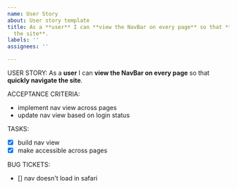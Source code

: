 ```yaml
---
name: User Story
about: User story template
title: As a **user** I can **view the NavBar on every page** so that **quickly navigate
  the site**.
labels: ''
assignees: ''

---
```


USER STORY:
As a **user** I can **view the NavBar on every page** so that **quickly navigate the site**.

ACCEPTANCE CRITERIA:
- implement nav view across pages
- update nav view based on login status

TASKS:
- [x] build nav view
- [x] make accessible across pages

BUG TICKETS:
- [] nav doesn't load in safari
